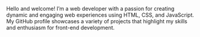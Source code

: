 Hello and welcome! I’m a web developer with a passion for creating dynamic and engaging web experiences using HTML, CSS, and JavaScript. My GitHub profile showcases a variety of projects that highlight my skills and enthusiasm for front-end development.
